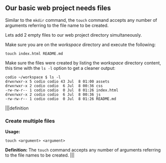 ## Our basic web project needs files

Similar to the `mkdir` command, the `touch` command accepts any number of arguments referring to the file name to be created. 

Lets add 2 empty files to our web project directory simultaneously.

Make sure you are on the _workspace_ directory and execute the following: 

```
touch index.html README.md
```

Make sure the files were created by listing the _workspace_ directory content, this time with the `ls -l` option to get a cleaner output:

```
codio ~/workspace $ ls -l
drwxrwxr-x 5 codio codio 43 Jul  8 01:00 assets
drwxrwxr-x 2 codio codio  6 Jul  8 00:36 css
-rw-rw-r-- 1 codio codio  0 Jul  8 01:26 index.html
drwxrwxr-x 2 codio codio  6 Jul  8 00:36 js
-rw-rw-r-- 1 codio codio  0 Jul  8 01:26 README.md
```

|||definition
### Create multiple files
__Usage:__
```
touch <argument> <argument>
```
__Definition:__
The `touch` command accepts any number of arguments referring to the file names to be created.
|||